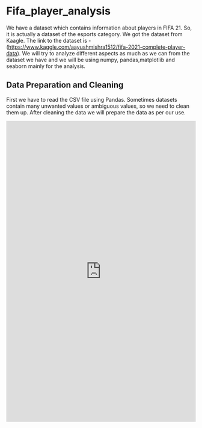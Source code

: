 # Fifa_player_analysis
We have a dataset which contains information about players in FIFA 21. So, it is actually a dataset of the esports category. We got the dataset from Kaagle. 
The link to the dataset is - (https://www.kaggle.com/aayushmishra1512/fifa-2021-complete-player-data).
We will try to analyze different aspects as much as we can from the dataset we have and we will be using numpy, pandas,matplotlib and seaborn mainly for the analysis.

## Data Preparation and Cleaning
First we have to read the CSV file using Pandas. Sometimes datasets contain many unwanted values or ambiguous values, so we need to clean them up. 
After cleaning the data we will prepare the data as per our use.
<iframe src="https://jovian.ai/embed?url=https://jovian.ai/sayakpm3/fifa-21-players-data-analysis-in-python1/v/20&cellId=1-118" title="Jovian Viewer" height="800" width="100%" style="margin 0 auto; max-width: 800px;" frameborder="0" scrolling="auto"></iframe>
